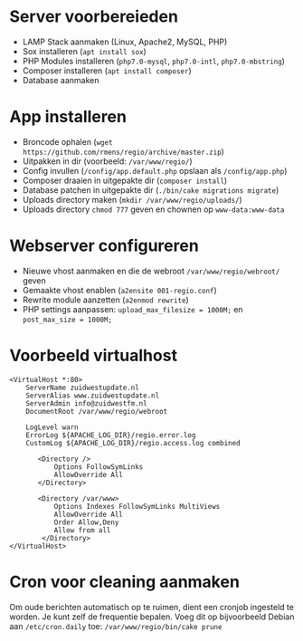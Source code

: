# Server voorbereieden
- LAMP Stack aanmaken (Linux, Apache2, MySQL, PHP)
- Sox installeren (```apt install sox```)
- PHP Modules installeren (```php7.0-mysql```, ```php7.0-intl```, ```php7.0-mbstring```)
- Composer installeren (```apt install composer```)
- Database aanmaken 

# App installeren
- Broncode ophalen (```wget https://github.com/rmens/regio/archive/master.zip```)
- Uitpakken in dir (voorbeeld: ```/var/www/regio/```)
- Config invullen (```/config/app.default.php``` opslaan als ```/config/app.php```)
- Composer draaien in uitgepakte dir (```composer install```)
- Database patchen in uitgepakte dir (```./bin/cake migrations migrate```)
- Uploads directory maken (```mkdir /var/www/regio/uploads/```)
- Uploads directory ```chmod 777``` geven en chownen op ```www-data:www-data```

# Webserver configureren
- Nieuwe vhost aanmaken en die de webroot ```/var/www/regio/webroot/``` geven
- Gemaakte vhost enablen (```a2ensite 001-regio.conf```)
- Rewrite module aanzetten (```a2enmod rewrite```)
- PHP settings aanpassen: ```upload_max_filesize = 1000M;``` en ```post_max_size = 1000M;```

# Voorbeeld virtualhost
```
<VirtualHost *:80>
	ServerName zuidwestupdate.nl
	ServerAlias www.zuidwestupdate.nl
	ServerAdmin info@zuidwestfm.nl
	DocumentRoot /var/www/regio/webroot

	LogLevel warn
	ErrorLog ${APACHE_LOG_DIR}/regio.error.log
	CustomLog ${APACHE_LOG_DIR}/regio.access.log combined

       <Directory />
           Options FollowSymLinks
           AllowOverride All
       </Directory>

       <Directory /var/www>
           Options Indexes FollowSymLinks MultiViews
           AllowOverride All
           Order Allow,Deny
           Allow from all
        </Directory>
</VirtualHost>
```

# Cron voor cleaning aanmaken
Om oude berichten automatisch op te ruimen, dient een cronjob ingesteld te worden. Je kunt zelf de frequentie bepalen. Voeg dit op bijvoorbeeld Debian aan ```/etc/cron.daily``` toe: ```/var/www/regio/bin/cake prune```
